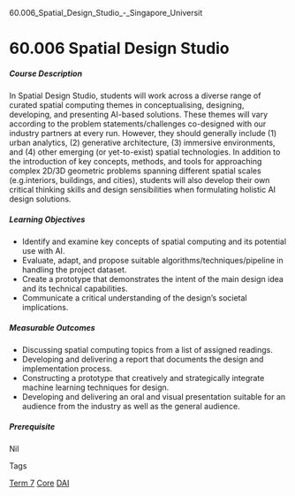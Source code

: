 60.006_Spatial_Design_Studio_-_Singapore_Universit



60.006 Spatial Design Studio
============================

##### **Course Description**



In Spatial Design Studio, students will work across a diverse range of curated spatial computing themes in conceptualising, designing, developing, and presenting AI-based solutions. These themes will vary according to the problem statements/challenges co-designed with our industry partners at every run. However, they should generally include (1) urban analytics, (2) generative architecture, (3) immersive environments, and (4) other emerging (or yet-to-exist) spatial technologies. In addition to the introduction of key concepts, methods, and tools for approaching complex 2D/3D geometric problems spanning different spatial scales (e.g.interiors, buildings, and cities), students will also develop their own critical thinking skills and design sensibilities when formulating holistic AI design solutions.



##### **Learning Objectives**



* Identify and examine key concepts of spatial computing and its potential use with AI.
* Evaluate, adapt, and propose suitable algorithms/techniques/pipeline in handling the project dataset.
* Create a prototype that demonstrates the intent of the main design idea and its technical capabilities.
* Communicate a critical understanding of the design’s societal implications.


##### **Measurable Outcomes**



* Discussing spatial computing topics from a list of assigned readings.
* Developing and delivering a report that documents the design and implementation process.
* Constructing a prototype that creatively and strategically integrate machine learning techniques for design.
* Developing and delivering an oral and visual presentation suitable for an audience from the industry as well as the general audience.

##### **Prerequisite**



Nil

Tags

[Term 7](/education/undergraduate/courses/?course-term=860)
[Core](/education/undergraduate/courses/?course-type=852)
[DAI](/education/undergraduate/courses/?pillar-cluster=22)

